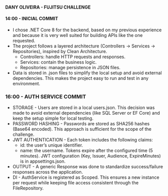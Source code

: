 ﻿#### DANY OLIVEIRA - FUJITSU CHALLENGE

#### 14:00 - INICIAL COMMIT
* I chose .NET Core 8 for the backend, based on my previous experience and because it is very well suited for building APIs like the one requested.
* The project follows a layered architecture (Controllers -> Services -> Repositories), inspired by Clean Architecture.
	* Controllers: handle HTTP requests and responses.
	* Services: contain the business logic.
	* Repositories: manage persistence in JSON files.
* Data is stored in .json files to simplify the local setup and avoid external dependencies. This makes the project easy to run and test in any environment.

### 16:00 - AUTH SERVICE COMMIT
* STORAGE - Users are stored in a local users.json. This decision was made to avoid external dependencies (like SQL Server or EF Core) and keep the setup simple for local testing.
* PASSWORD HASHING - Passwords are stored as SHA256 hashes (Base64 encoded). This approach is sufficient for the scope of the challenge.
* JWT AUTHENTICATION - Each token includes the following claims:
   * id: the user’s unique identifier.
   * name: the username.
Tokens expire after the configured time (5 minutes).
JWT configuration (Key, Issuer, Audience, ExpireMinutes) is in appsettings.json.
* OUTPUT - A generic Response<T> was done to standardize success/failure responses across the application.
* DI - AuthService is registered as Scoped. This ensures a new instance per request while keeping file access consistent through the FileRepository.

